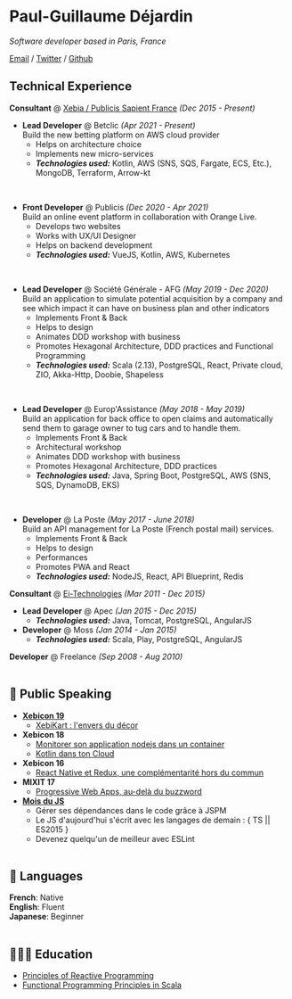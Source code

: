 # Paul-Guillaume Déjardin

_Software developer based in Paris, France_ <br />

[Email](mailto:paulguillaume.dejardin@gmail.com) / [Twitter](https://twitter.com/pgdejardin) / [Github](https://github.com/pgdejardin)

## Technical Experience

**Consultant** @ [Xebia / Publicis Sapient France](https://engineering.publicissapient.fr/) _(Dec 2015 - Present)_ <br />

[comment]: <> (Xebia was an Consulting company bought by Publicis Sapient France in 2018. I've worked on many mission during )

- **Lead Developer** @ Betclic _(Apr 2021 - Present)_ <br />
Build the new betting platform on AWS cloud provider 
  - Helps on architecture choice
  - Implements new micro-services
  - **_Technologies used:_** Kotlin, AWS (SNS, SQS, Fargate, ECS, Etc.), MongoDB, Terraform, Arrow-kt 
  
<br />

- **Front Developer** @ Publicis _(Dec 2020 - Apr 2021)_ <br />
Build an online event platform in collaboration with Orange Live.
  - Develops two websites
  - Works with UX/UI Designer
  - Helps on backend development
  - **_Technologies used:_** VueJS, Kotlin, AWS, Kubernetes

<br />

- **Lead Developer** @ Société Générale - AFG _(May 2019 - Dec 2020)_ <br />
Build an application to simulate potential acquisition by a company and see which impact it can have on business plan and other indicators
  - Implements Front & Back
  - Helps to design
  - Animates DDD workshop with business
  - Promotes Hexagonal Architecture, DDD practices and Functional Programming
  - **_Technologies used:_** Scala (2.13), PostgreSQL, React, Private cloud, ZIO, Akka-Http, Doobie, Shapeless
  
<br />

- **Lead Developer** @ Europ'Assistance _(May 2018 - May 2019)_ <br />
  Build an application for back office to open claims and automatically send them to garage owner to tug cars and to handle them.
  - Implements Front & Back
  - Architectural workshop
  - Animates DDD workshop with business
  - Promotes Hexagonal Architecture, DDD practices
  - **_Technologies used:_** Java, Spring Boot, PostgreSQL, AWS (SNS, SQS, DynamoDB, EKS)

<br />

- **Developer** @ La Poste _(May 2017 - June 2018)_ <br />
  Build an API management for La Poste (French postal mail) services.
  - Implements Front & Back
  - Helps to design
  - Performances
  - Promotes PWA and React
  - **_Technologies used:_** NodeJS, React, API Blueprint, Redis 

**Consultant** @ [Ei-Technologies](https://www.ei-technologies.com/fr/home-page/) _(Mar 2011 - Dec 2015)_

- **Lead Developer** @ Apec _(Jan 2015 - Dec 2015)_ <br />
  - **_Technologies used:_** Java, Tomcat, PostgreSQL, AngularJS
- **Developer** @ Moss _(Jan 2014 - Jan 2015)_ <br />
  - **_Technologies used:_** Scala, Play, PostgreSQL, AngularJS

**Developer** @ Freelance _(Sep 2008 - Aug 2010)_
<br /><br />

## 🎤 Public Speaking

- **[Xebicon 19](https://xebicon.fr)**
  - [XebiKart : l'envers du décor](https://www.youtube.com/watch?v=rAFN2Kcxhxg&list=PL-Wbj9VN8zDQW7SB6I_-lFdhgPIYxfb_v&index=87&ab_channel=PublicisSapientEngineering)
- **Xebicon 18**
  - [Monitorer son application nodejs dans un container](https://www.youtube.com/watch?v=ZPsZj7BqUCg&list=PL-Wbj9VN8zDSIqte8_DzhXesC8GwfksX2&index=5&t=13s&ab_channel=PublicisSapientEngineering)
  - [Kotlin dans ton Cloud](https://www.youtube.com/watch?v=93iano_LtpA&list=PL-Wbj9VN8zDSIqte8_DzhXesC8GwfksX2&index=35&t=1862s&ab_channel=PublicisSapientEngineering)
- **Xebicon 16**
  - [React Native et Redux, une complémentarité hors du commun](https://www.youtube.com/watch?v=tBzluo2guqk&list=PL-Wbj9VN8zDSdEBpm-QNTxaSwEytxzwv_&index=19&t=1068s&ab_channel=PublicisSapientEngineering)
- **MIXIT 17**
  - [Progressive Web Apps, au-delà du buzzword](https://mixitconf.org/2017/progressive-web-apps-au-dela-du-buzzword)
- **[Mois du JS](http://le-mois-du-javascript.xebia.fr/)**
  - Gérer ses dépendances dans le code grâce à JSPM
  - Le JS d'aujourd'hui s'écrit avec les langages de demain : { TS || ES2015 }
  - Devenez quelqu'un de meilleur avec ESLint
<br /><br />

## 💬 Languages

**French**: Native <br />
**English**: Fluent <br />
**Japanese**: Beginner
<br /><br />

## 👨🏻‍🎓 Education

- [Principles of Reactive Programming](https://coursera.org/share/358418cf2fa0d64bcf79b750b5f82cbd)
- [Functional Programming Principles in Scala](https://coursera.org/share/ce60d4e0dd2bcb6fa916606ad7bb51f3)
